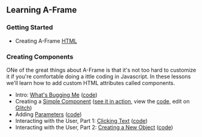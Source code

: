 ## Learning A-Frame  
   
### Getting Started
- Creating A-Frame [HTML](basic/getting-started.html)

### Creating Components

ONe of the great things about A-Frame is that it's not too hard to customize it if you're comfortable doing a ittle coding in Javascript.  In these lessons we'll learn how to add custom HTML attributes called components.

- Intro:  [What's Bugging Me](coding/components/00-writing-components.html) ([code](coding/components/code/00-whats-bugging-me.html))
- Creating a [Simple Component](coding/components/10-basic-component.html) ([see it in action](coding/components/code/00-whats-bugging-me.html), view the [code](), edit on [Glitch]())
- Adding [Parameters](coding/components/20-parameters.html) ([code](coding/components/code/20-parameters.html))
- Interacting with the User, Part 1: [Clicking Text](coding/components/30-clickable.html) ([code](coding/components/30-clickable.html))
- Interacting with the User, Part 2: [Creating a New Object](coding/components/30-clickable-2.html) ([code](coding/components/30-clickable-2.html))

<!-- ### Creating Custom Primitives A.K.A. HTML Tags -->

<!-- Not only can you create HTML attributes, you can also create your own HTML tags, called primitives. These lessons will show you how.
- [primitive](coding/primitives/code/020-gblock-primitive.html)
- [google block](coding/primitives/code/010-gblock.html)
- [furniture](coding/primitives/code/030-furniture.html) -->
